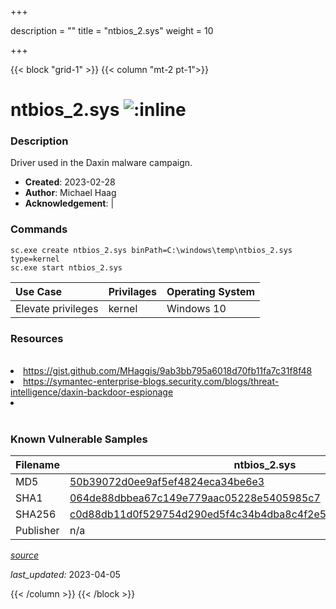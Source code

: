 +++

description = ""
title = "ntbios_2.sys"
weight = 10

+++


{{< block "grid-1" >}}
{{< column "mt-2 pt-1">}}


# ntbios_2.sys ![:inline](/images/twitter_verified.png) 


### Description

Driver used in the Daxin malware campaign.

- **Created**: 2023-02-28
- **Author**: Michael Haag
- **Acknowledgement**:  | [](https://twitter.com/)

### Commands

```
sc.exe create ntbios_2.sys binPath=C:\windows\temp\ntbios_2.sys type=kernel
sc.exe start ntbios_2.sys
```

| Use Case | Privilages | Operating System | 
|:---- | ---- | ---- |
| Elevate privileges | kernel | Windows 10 |

### Resources
<br>
<li><a href="https://gist.github.com/MHaggis/9ab3bb795a6018d70fb11fa7c31f8f48">https://gist.github.com/MHaggis/9ab3bb795a6018d70fb11fa7c31f8f48</a></li>
<li><a href="https://symantec-enterprise-blogs.security.com/blogs/threat-intelligence/daxin-backdoor-espionage">https://symantec-enterprise-blogs.security.com/blogs/threat-intelligence/daxin-backdoor-espionage</a></li>
<li><a href=""></a></li>
<br>

### Known Vulnerable Samples

| Filename | ntbios_2.sys |
|:---- | ---- | 
| MD5 | <a href="https://www.virustotal.com/gui/file/50b39072d0ee9af5ef4824eca34be6e3">50b39072d0ee9af5ef4824eca34be6e3</a> |
| SHA1 | <a href="https://www.virustotal.com/gui/file/064de88dbbea67c149e779aac05228e5405985c7">064de88dbbea67c149e779aac05228e5405985c7</a> |
| SHA256 | <a href="https://www.virustotal.com/gui/file/c0d88db11d0f529754d290ed5f4c34b4dba8c4f2e5c4148866daabeab0d25f9c">c0d88db11d0f529754d290ed5f4c34b4dba8c4f2e5c4148866daabeab0d25f9c</a> |
| Publisher | n/a || Signature | U, n, s, i, g, n, e, d   || Date | 3:04 AM 5/18/2009 || Company | Microsoft Corporation || Description | ntbios driver || Product |  Microsoft(R) Windows (R) NT Operating System |


[*source*](https://github.com/magicsword-io/LOLDrivers/tree/main/yaml/ntbios_2.sys.yml)

*last_updated:* 2023-04-05








{{< /column >}}
{{< /block >}}
